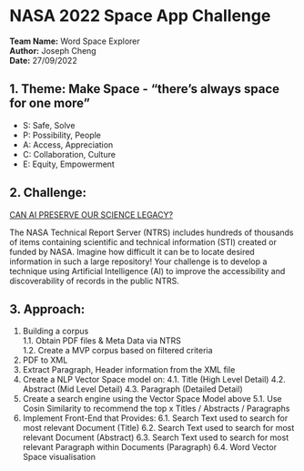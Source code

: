 # NASA 2022 Space App Challenge 

**Team Name:** Word Space Explorer  
**Author:** Joseph Cheng  
**Date:** 27/09/2022  

## 1. Theme: **Make Space - “there’s always space for one more”**
- S: Safe, Solve
- P: Possibility, People
- A: Access, Appreciation
- C: Collaboration, Culture
- E: Equity, Empowerment

## 2. Challenge:  
[CAN AI PRESERVE OUR SCIENCE LEGACY?](https://2022.spaceappschallenge.org/challenges/2022-challenges/science-legacy/details )

The NASA Technical Report Server (NTRS) includes hundreds of thousands of items containing scientific and technical information (STI) created or funded by NASA. Imagine how difficult it can be to locate desired information in such a large repository! Your challenge is to develop a technique using Artificial Intelligence (AI) to improve the accessibility and discoverability of records in the public NTRS.


## 3. Approach:

1. Building a corpus  
  1.1. Obtain PDF files & Meta Data via NTRS  
  1.2. Create a MVP corpus based on filtered criteria  
2. PDF to XML
3. Extract Paragraph, Header information from the XML file
4. Create a NLP Vector Space model on:
    4.1. Title (High Level Detail)
    4.2. Abstract (Mid Level Detail)
    4.3. Paragraph (Detailed Detail)
5. Create a search engine using the Vector Space Model above
    5.1. Use Cosin Similarity to recommend the top x Titles / Abstracts / Paragraphs
6. Implement Front-End that Provides:
    6.1. Search Text used to search for most relevant Document (Title)
    6.2. Search Text used to search for most relevant Document (Abstract)
    6.3. Search Text used to search for most relevant Paragraph within Documents (Paragraph)
    6.4. Word Vector Space visualisation